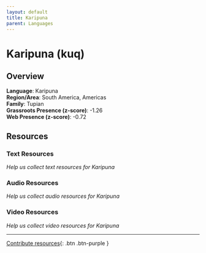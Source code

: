 ```yaml
---
layout: default
title: Karipuna
parent: Languages
---
```


# Karipuna (kuq)

## Overview

**Language**: Karipuna  
**Region/Area**: South America, Americas  
**Family**: Tupian  
**Grassroots Presence (z-score)**: -1.26  
**Web Presence (z-score)**: -0.72  

## Resources

### Text Resources
*Help us collect text resources for Karipuna*

### Audio Resources
*Help us collect audio resources for Karipuna*

### Video Resources
*Help us collect video resources for Karipuna*

---

[Contribute resources](https://forms.office.com/e/1SfLJx3u1r){: .btn .btn-purple }

